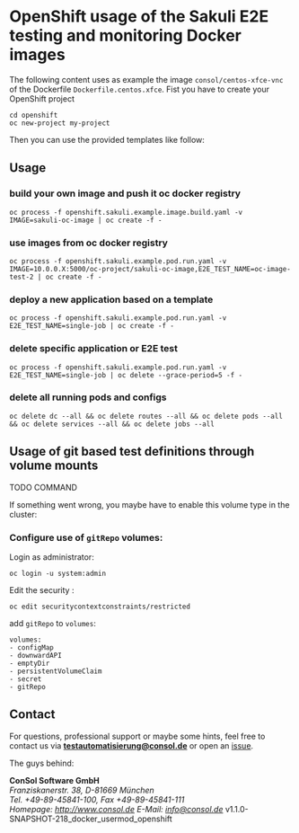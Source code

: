 # OpenShift usage of the Sakuli E2E testing and monitoring Docker images

The following content uses as example the image `consol/centos-xfce-vnc` of the Dockerfile `Dockerfile.centos.xfce`.
Fist you have to create your OpenShift project

    cd openshift                
    oc new-project my-project   

Then you can use the provided templates like follow:

## Usage

### build your own image and push it oc docker registry
    oc process -f openshift.sakuli.example.image.build.yaml -v IMAGE=sakuli-oc-image | oc create -f - 

### use images from oc docker registry
    oc process -f openshift.sakuli.example.pod.run.yaml -v IMAGE=10.0.0.X:5000/oc-project/sakuli-oc-image,E2E_TEST_NAME=oc-image-test-2 | oc create -f -

### deploy a new application based on a template
    oc process -f openshift.sakuli.example.pod.run.yaml -v E2E_TEST_NAME=single-job | oc create -f -

### delete specific application or E2E test
    oc process -f openshift.sakuli.example.pod.run.yaml -v E2E_TEST_NAME=single-job | oc delete --grace-period=5 -f -
    
### delete all running pods and configs
    oc delete dc --all && oc delete routes --all && oc delete pods --all && oc delete services --all && oc delete jobs --all

## Usage of git based test definitions through volume mounts

TODO COMMAND



If something went wrong, you maybe have to enable this volume type in the cluster:

### Configure use of `gitRepo` volumes:

Login as administrator:

    oc login -u system:admin
  
Edit the security :

    oc edit securitycontextconstraints/restricted

add `gitRepo` to `volumes`:

    volumes:
    - configMap
    - downwardAPI
    - emptyDir
    - persistentVolumeClaim
    - secret
    - gitRepo

## Contact
For questions, professional support or maybe some hints, feel free to contact us via **[testautomatisierung@consol.de](mailto:testautomatisierung@consol.de)** or open an [issue](https://github.com/ConSol/docker-headless-vnc-container/issues/new).

The guys behind:

**ConSol Software GmbH** <br/>
*Franziskanerstr. 38, D-81669 München* <br/>
*Tel. +49-89-45841-100, Fax +49-89-45841-111*<br/>
*Homepage: http://www.consol.de E-Mail: [info@consol.de](info@consol.de)*
                                                 v1.1.0-SNAPSHOT-218_docker_usermod_openshift